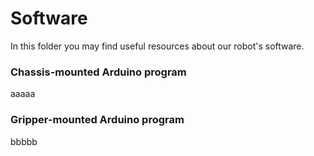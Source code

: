 # Software

In this folder you may find useful resources about our robot's software.

### Chassis-mounted Arduino program
aaaaa

### Gripper-mounted Arduino program
bbbbb